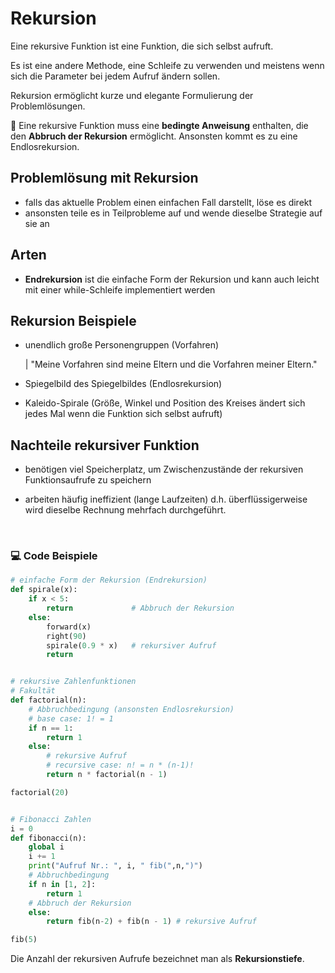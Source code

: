 # Rekursion

Eine rekursive Funktion ist eine Funktion, die sich selbst aufruft.

Es ist eine andere Methode, eine Schleife zu verwenden und meistens wenn sich die Parameter bei jedem Aufruf ändern sollen.

Rekursion ermöglicht kurze und elegante Formulierung der Problemlösungen.


:memo: Eine rekursive Funktion muss eine **bedingte Anweisung** enthalten, die den **Abbruch der Rekursion** ermöglicht. Ansonsten kommt es zu eine Endlosrekursion.


## Problemlösung mit Rekursion

- falls das aktuelle Problem einen einfachen Fall darstellt, löse es direkt     
- ansonsten teile es in Teilprobleme auf und wende dieselbe Strategie auf sie an

## Arten

- **Endrekursion** ist die einfache Form der Rekursion und kann auch leicht mit einer while-Schleife implementiert werden

## Rekursion Beispiele

- unendlich große Personengruppen (Vorfahren)

    | "Meine Vorfahren sind meine Eltern und die Vorfahren meiner Eltern."

- Spiegelbild des Spiegelbildes (Endlosrekursion)

- Kaleido-Spirale (Größe, Winkel und Position des Kreises ändert sich jedes Mal wenn die Funktion sich selbst aufruft)

## Nachteile rekursiver Funktion

- benötigen viel Speicherplatz, um Zwischenzustände der rekursiven Funktionsaufrufe zu speichern

- arbeiten häufig ineffizient (lange Laufzeiten) d.h. überflüssigerweise wird dieselbe Rechnung mehrfach durchgeführt.

<br>


### :computer: Code Beispiele

```py
# einfache Form der Rekursion (Endrekursion)
def spirale(x):
    if x < 5:
        return             # Abbruch der Rekursion
    else:
        forward(x)
        right(90)
        spirale(0.9 * x)   # rekursiver Aufruf
        return


# rekursive Zahlenfunktionen
# Fakultät
def factorial(n):
    # Abbruchbedingung (ansonsten Endlosrekursion)
    # base case: 1! = 1
    if n == 1:
        return 1
    else:
        # rekursive Aufruf
        # recursive case: n! = n * (n-1)!
        return n * factorial(n - 1)

factorial(20)


# Fibonacci Zahlen
i = 0
def fibonacci(n):
    global i
    i += 1
    print("Aufruf Nr.: ", i, " fib(",n,")")
    # Abbruchbedingung
    if n in [1, 2]:
        return 1
    # Abbruch der Rekursion
    else:
        return fib(n-2) + fib(n - 1) # rekursive Aufruf

fib(5)

```

Die Anzahl der rekursiven Aufrufe bezeichnet man als **Rekursionstiefe**.

